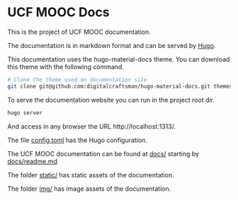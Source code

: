 # UCF MOOC Docs

This is the project of UCF MOOC documentation.

The documentation is in markdown format and can be served by
[Hugo](https://gohugo.io/).

This documentation uses the hugo-material-docs theme.
You can download this theme with the following command.

```bash
# Clone the theme used on documentation site
git clone git@github.com:digitalcraftsman/hugo-material-docs.git themes/hugo-material-docs
```

To serve the documentation website you can run in the project root dir.

```bash
hugo server
```

And access in any browser the URL http://localhost:1313/.

The file [config.toml](config.toml) has the Hugo configuration.

The UCF MOOC documentation can be found at [docs/](docs/) starting by [docs/readme.md](docs/readme.md)

The folder [static/](static/) has static assets of the documentation.

The folder [img/](img/) has image assets of the documentation.
